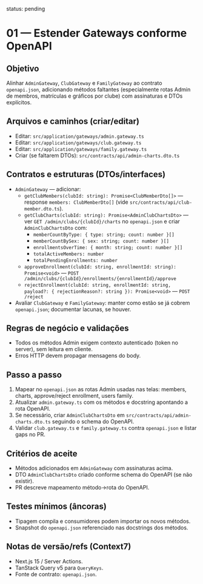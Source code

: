 status: pending

# 01 — Estender Gateways conforme OpenAPI

## Objetivo

Alinhar `AdminGateway`, `ClubGateway` e `FamilyGateway` ao contrato `openapi.json`, adicionando métodos faltantes (especialmente rotas Admin de membros, matrículas e gráficos por clube) com assinaturas e DTOs explícitos.

## Arquivos e caminhos (criar/editar)

- Editar: `src/application/gateways/admin.gateway.ts`
- Editar: `src/application/gateways/club.gateway.ts`
- Editar: `src/application/gateways/family.gateway.ts`
- Criar (se faltarem DTOs): `src/contracts/api/admin-charts.dto.ts`

## Contratos e estruturas (DTOs/interfaces)

- `AdminGateway` — adicionar:
  - `getClubMembers(clubId: string): Promise<ClubMemberDto[]>` — response `members: ClubMemberDto[]` (vide `src/contracts/api/club-member.dto.ts`).
  - `getClubCharts(clubId: string): Promise<AdminClubChartsDto>` — ver `GET /admin/clubs/{clubId}/charts` no `openapi.json` e criar `AdminClubChartsDto` com:
    - `memberCountByType: { type: string; count: number }[]`
    - `memberCountBySex: { sex: string; count: number }[]`
    - `enrollmentsOverTime: { month: string; count: number }[]`
    - `totalActiveMembers: number`
    - `totalPendingEnrollments: number`
  - `approveEnrollment(clubId: string, enrollmentId: string): Promise<void>` — `POST /admin/clubs/{clubId}/enrollments/{enrollmentId}/approve`
  - `rejectEnrollment(clubId: string, enrollmentId: string, payload?: { rejectionReason?: string }): Promise<void>` — `POST /reject`
- Avaliar `ClubGateway` e `FamilyGateway`: manter como estão se já cobrem `openapi.json`; documentar lacunas, se houver.

## Regras de negócio e validações

- Todos os métodos Admin exigem contexto autenticado (token no server), sem leitura em cliente.
- Erros HTTP devem propagar mensagens do body.

## Passo a passo

1. Mapear no `openapi.json` as rotas Admin usadas nas telas: members, charts, approve/reject enrollment, users family.
2. Atualizar `admin.gateway.ts` com os métodos e docstring apontando a rota OpenAPI.
3. Se necessário, criar `AdminClubChartsDto` em `src/contracts/api/admin-charts.dto.ts` seguindo o schema do OpenAPI.
4. Validar `club.gateway.ts` e `family.gateway.ts` contra `openapi.json` e listar gaps no PR.

## Critérios de aceite

- Métodos adicionados em `AdminGateway` com assinaturas acima.
- DTO `AdminClubChartsDto` criado conforme schema do OpenAPI (se não existir).
- PR descreve mapeamento método→rota do OpenAPI.

## Testes mínimos (âncoras)

- Tipagem compila e consumidores podem importar os novos métodos.
- Snapshot do `openapi.json` referenciado nas docstrings dos métodos.

## Notas de versão/refs (Context7)

- Next.js 15 / Server Actions.
- TanStack Query v5 para `QueryKeys`.
- Fonte de contrato: `openapi.json`.

